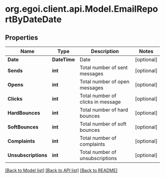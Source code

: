 
# org.egoi.client.api.Model.EmailReportByDateDate

## Properties

Name | Type | Description | Notes
------------ | ------------- | ------------- | -------------
**Date** | **DateTime** | Date | [optional] 
**Sends** | **int** | Total number of sent messages | [optional] 
**Opens** | **int** | Total number of open messages | [optional] 
**Clicks** | **int** | Total number of clicks in message | [optional] 
**HardBounces** | **int** | Total number of hard bounces | [optional] 
**SoftBounces** | **int** | Total number of soft bounces | [optional] 
**Complaints** | **int** | Total number of complaints | [optional] 
**Unsubscriptions** | **int** | Total number of unsubscriptions | [optional] 

[[Back to Model list]](../README.md#documentation-for-models)
[[Back to API list]](../README.md#documentation-for-api-endpoints)
[[Back to README]](../README.md)

